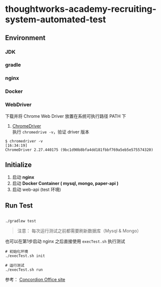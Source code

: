 # thoughtworks-academy-recruiting-system-automated-test

## Environment
###  JDK
###  gradle
###  nginx
###  Docker
###  WebDriver
下载并将 Chrome Web Driver 放置在系统可执行路径 PATH 下  
1. [ChromeDriver](http://chromedriver.storage.googleapis.com/index.html)  
执行 ` chromedrive -v `，验证 driver 版本
```
$ chromedriver -v                                                                                                                                  [16:34:19]
ChromeDriver 2.27.440175 (9bc1d90b8bfa4dd181fbbf769a5eb5e575574320)
```
## Initialize 
1. 启动 **nginx**
2. 启动 **Docker Container ( mysql, mongo, paper-api )**
3. 启动 web-api (test 环境)


## Run Test

```

./gradlew test

```

> 注意： 每次运行测试之前都需要刷新数据库（Mysql & Mongo）

也可以在第1步启动 nginx 之后直接使用 `execTest.sh` 执行测试

```
# 初始化环境
./execTest.sh init

# 运行测试
./execTest.sh run
```


参考： [Concordion Office site](http://concordion.org/) 

